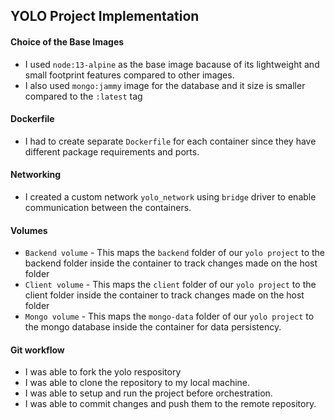## YOLO Project Implementation

#### Choice of the Base Images
- I used ```node:13-alpine``` as the base image bacause of its lightweight and small footprint features compared to other images.
- I also used ```mongo:jammy``` image for the database and it size is smaller compared to the ```:latest``` tag 

#### Dockerfile
- I had to create separate ```Dockerfile``` for each container since they have different package requirements and ports.

#### Networking
- I created a custom network ```yolo_network``` using ```bridge``` driver to enable communication between the containers.

#### Volumes
- ```Backend volume```
      - This maps the ```backend``` folder of our ```yolo project``` to the backend folder inside the container to track changes made on the host folder
- ```Client volume```
      - This maps the ```client``` folder of our ```yolo project``` to the client folder inside the container to track changes made on the host folder
- ```Mongo volume```
      - This maps the ```mongo-data``` folder of our ```yolo project``` to the mongo database inside the container for data persistency.
#### Git workflow
- I was able to fork the yolo respository
- I was able to clone the repository to my local machine.
- I was able to setup and run the project before orchestration.
- I was able to commit changes and push them to the remote repository.